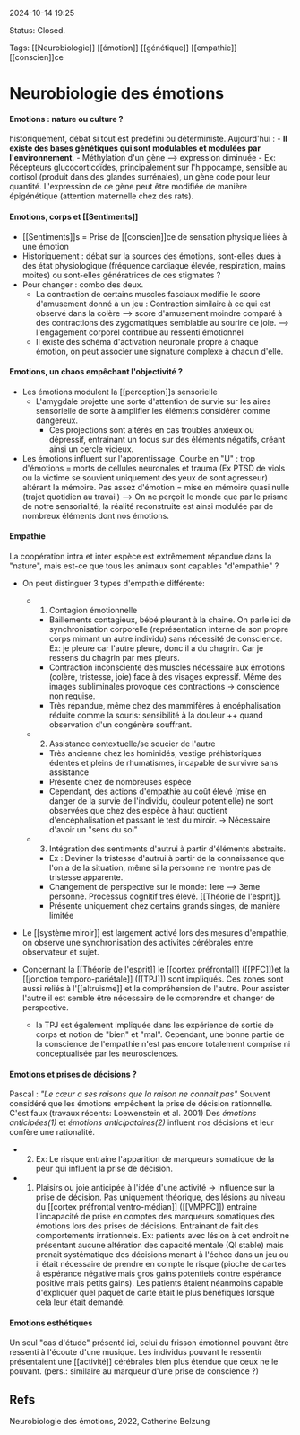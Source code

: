 2024-10-14 19:25

Status: Closed.  

Tags: [[Neurobiologie]] [[émotion]] [[génétique]] [[empathie]] [[conscien]]ce

# Neurobiologie des émotions

#### Emotions : nature ou culture ? 
historiquement, débat si tout est prédéfini ou déterministe.
Aujourd'hui : 
	- **Il existe des bases génétiques qui sont modulables et modulées par l'environnement**. 
	- Méthylation d'un gène --> expression diminuée
		- Ex: Récepteurs glucocorticoïdes, principalement sur l'hippocampe, sensible au cortisol (produit dans des glandes surrénales), un gène code pour leur quantité. L'expression de ce gène peut être modifiée de manière épigénétique (attention maternelle chez des rats).
	
#### Emotions, corps et [[Sentiments]]
- [[Sentiments]]s = Prise de [[conscien]]ce de sensation physique liées à une émotion
- Historiquement : débat sur la sources des émotions, sont-elles dues à des état physiologique (fréquence cardiaque élevée, respiration, mains moites) ou sont-elles génératrices de ces stigmates ?
- Pour changer : combo des deux.  
	- La contraction de certains muscles fasciaux modifie le score d'amusement donné à un jeu : Contraction similaire à ce qui est observé dans la colère --> score d'amusement moindre comparé à des contractions des zygomatiques semblable au sourire de joie. --> l'engagement corporel contribue au ressenti émotionnel
	- Il existe des schéma d'activation neuronale propre à chaque émotion, on peut associer une signature complexe à chacun d'elle.

#### Emotions, un chaos empêchant l'objectivité ?

- Les émotions modulent la [[perception]]s sensorielle
	- L'amygdale projette une sorte d'attention de survie sur les aires sensorielle de sorte à amplifier les éléments considérer comme dangereux.
		- Ces projections sont altérés en cas troubles anxieux ou dépressif, entrainant un focus sur des éléments négatifs, créant ainsi un cercle vicieux. 
-  Les émotions influent sur l'apprentissage. Courbe en "U" : trop d'émotions = morts de cellules neuronales et trauma (Ex PTSD de viols ou la victime se souvient uniquement des yeux de sont agresseur) altérant la mémoire. Pas assez d'émotion = mise en mémoire quasi nulle (trajet quotidien au travail)
--> On ne perçoit le monde que par le prisme de notre sensorialité, la réalité reconstruite est ainsi modulée par de nombreux éléments dont nos émotions. 

#### Empathie
La coopération intra et inter espèce est extrêmement répandue dans la "nature", mais est-ce que tous les animaux sont capables "d'empathie" ? 
- On peut distinguer 3 types d'empathie différente:
	- 1) Contagion émotionnelle
		- Baillements contagieux, bébé pleurant à la chaine. On parle ici de synchronisation corporelle (représentation interne de son propre corps mimant un autre individu) sans nécessité de conscience. Ex: je pleure car l'autre pleure, donc il a du chagrin. Car je ressens du chagrin par mes pleurs.
		- Contraction inconsciente des muscles nécessaire aux émotions (colère, tristesse, joie) face à des visages expressif. Même des images subliminales provoque ces contractions -> conscience non requise. 
		- Très répandue, même chez des mammifères à encéphalisation réduite comme la souris: sensibilité à la douleur ++ quand observation d'un congénère souffrant. 
		
	- 2) Assistance contextuelle/se soucier de l'autre
		- Très ancienne chez les hominidés, vestige préhistoriques édentés et pleins de rhumatismes, incapable de survivre sans assistance
		- Présente chez de nombreuses espèce
		- Cependant, des actions d'empathie au coût élevé (mise en danger de la survie de l'individu, douleur potentielle) ne sont observées que chez des espèce à haut quotient d'encéphalisation et passant le test du miroir. -> Nécessaire d'avoir un "sens du soi" 
		
	- 3) Intégration des sentiments d'autrui à partir d'éléments abstraits.
		- Ex : Deviner la tristesse d'autrui à partir de la connaissance que l'on a de la situation, même si la personne ne montre pas de tristesse apparente.  
		- Changement de perspective sur le monde: 1ere --> 3eme personne. Processus cognitif très élevé. [[Théorie de l'esprit]].
		- Présente uniquement chez certains grands singes, de manière limitée

 - Le [[système miroir]] est largement activé lors des mesures d'empathie, on observe une synchronisation des activités cérébrales entre observateur et sujet. 
 - Concernant la [[Théorie de l'esprit]] le [[cortex préfrontal]] ([[PFC]])et la [[jonction temporo-pariétale]] ([[TPJ]]) sont impliqués. Ces zones sont aussi reliés à l'[[altruisme]] et la compréhension de l'autre. Pour assister l'autre il est semble être nécessaire de le comprendre et changer de perspective.
	 - la TPJ est également impliquée dans les expérience de sortie de corps et notion de "bien" et "mal".
Cependant, une bonne partie de la conscience de l'empathie n'est pas encore totalement comprise ni conceptualisée par les neurosciences.
	
#### Emotions et prises de décisions ?
Pascal : *"Le cœur a ses raisons que la raison ne connait pas"* 
Souvent considéré que les émotions empêchent la prise de décision rationnelle. C'est faux (travaux récents: Loewenstein et al. 2001)
Des *émotions anticipées(1)* et *émotions anticipatoires(2)* influent nos décisions et leur confère une rationalité. 
- 2) Ex: Le risque entraine l'apparition de marqueurs somatique de la peur qui influent la prise de décision.
- 1) Plaisirs ou joie anticipée à l'idée d'une activité -> influence sur la prise de décision.
Pas uniquement théorique, des lésions au niveau du [[cortex préfrontal ventro-médian]] ([[VMPFC]]) entraine l'incapacité de prise en comptes des marqueurs somatiques des émotions lors des prises de décisions. Entrainant de fait des comportements irrationnels. 
Ex: patients avec lésion à cet endroit ne présentant aucune altération des capacité mentale (QI stable) mais prenait systématique des décisions menant à l'échec dans un jeu ou il était nécessaire de prendre en compte le risque (pioche de cartes à espérance négative mais gros gains potentiels contre espérance positive mais petits gains). Les patients étaient néanmoins capable d'expliquer quel paquet de carte était le plus bénéfiques lorsque cela leur était demandé. 

#### Emotions esthétiques

Un seul "cas d'étude" présenté ici, celui du frisson émotionnel pouvant être ressenti à l'écoute d'une musique. 
Les individus pouvant le ressentir présentaient une [[activité]] cérébrales bien plus étendue que ceux ne le pouvant. (pers.: similaire au marqueur d'une prise de conscience ?)
## Refs
Neurobiologie des émotions, 2022, Catherine Belzung